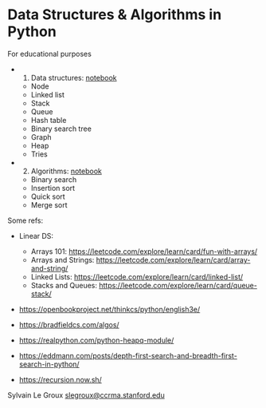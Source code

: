 # Data Structures & Algorithms in Python
For educational purposes
- 1) Data structures: [notebook](data_structures.ipynb)
    + Node
    + Linked list
    + Stack
    + Queue
    + Hash table
    + Binary search tree
    + Graph
    + Heap
    + Tries
- 2) Algorithms: [notebook](algorithms.ipynb)
    + Binary search
    + Insertion sort
    + Quick sort
    + Merge sort

Some refs:
- Linear DS:
    - Arrays 101: https://leetcode.com/explore/learn/card/fun-with-arrays/
    - Arrays and Strings: https://leetcode.com/explore/learn/card/array-and-string/
    - Linked Lists: https://leetcode.com/explore/learn/card/linked-list/
    - Stacks and Queues: https://leetcode.com/explore/learn/card/queue-stack/ 

- https://openbookproject.net/thinkcs/python/english3e/
- https://bradfieldcs.com/algos/
- https://realpython.com/python-heapq-module/
- https://eddmann.com/posts/depth-first-search-and-breadth-first-search-in-python/
- https://recursion.now.sh/

Sylvain Le Groux <slegroux@ccrma.stanford.edu>